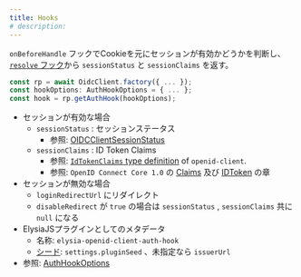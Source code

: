 ```yaml
---
title: Hooks
# description:
---
```


`onBeforeHandle` フックでCookieを元にセッションが有効かどうかを判断し、 [`resolve` フック](https://elysiajs.com/life-cycle/before-handle.html#resolve)から `sessionStatus` と `sessionClaims` を返す。

```typescript
const rp = await OidcClient.factory({ ... });
const hookOptions: AuthHookOptions = { ... };
const hook = rp.getAuthHook(hookOptions);
```

- セッションが有効な場合
    - `sessionStatus` : セッションステータス
        - 参照: [OIDCClientSessionStatus](https://macropygia.github.io/elysia-openid-client/interfaces/types.OIDCClientSessionStatus.html)
    - `sessionClaims` : ID Token Claims
        - 参照: [`IdTokenClaims` type definition](https://github.com/panva/node-openid-client/blob/main/types/index.d.ts) of `openid-client`.
        - 参照: `OpenID Connect Core 1.0` の [Claims](https://openid.net/specs/openid-connect-core-1_0.html#Claims) 及び [IDToken](https://openid.net/specs/openid-connect-core-1_0.html#IDToken) の章
- セッションが無効な場合
    - `loginRedirectUrl` にリダイレクト
    - `disableRedirect` が `true` の場合は `sessionStatus` , `sessionClaims` 共に `null` になる
- ElysiaJSプラグインとしてのメタデータ
    - 名称: `elysia-openid-client-auth-hook`
    - [シード](https://elysiajs.com/essential/plugin#plugin-deduplication): `settings.pluginSeed` 、未指定なら `issuerUrl`
- 参照: [AuthHookOptions](https://macropygia.github.io/elysia-openid-client/interfaces/types.AuthHookOptions.html)
